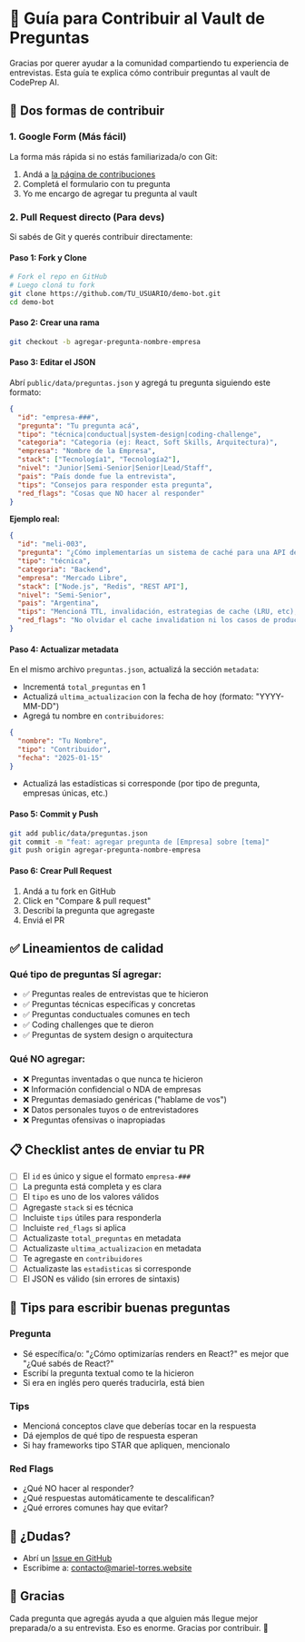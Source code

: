 # 🤝 Guía para Contribuir al Vault de Preguntas

Gracias por querer ayudar a la comunidad compartiendo tu experiencia de entrevistas. Esta guía te explica cómo contribuir preguntas al vault de CodePrep AI.

## 📝 Dos formas de contribuir

### 1. Google Form (Más fácil)

La forma más rápida si no estás familiarizada/o con Git:

1. Andá a [la página de contribuciones](/contribuir)
2. Completá el formulario con tu pregunta
3. Yo me encargo de agregar tu pregunta al vault

### 2. Pull Request directo (Para devs)

Si sabés de Git y querés contribuir directamente:

#### Paso 1: Fork y Clone

```bash
# Fork el repo en GitHub
# Luego cloná tu fork
git clone https://github.com/TU_USUARIO/demo-bot.git
cd demo-bot
```

#### Paso 2: Crear una rama

```bash
git checkout -b agregar-pregunta-nombre-empresa
```

#### Paso 3: Editar el JSON

Abrí `public/data/preguntas.json` y agregá tu pregunta siguiendo este formato:

```json
{
  "id": "empresa-###",
  "pregunta": "Tu pregunta acá",
  "tipo": "técnica|conductual|system-design|coding-challenge",
  "categoria": "Categoria (ej: React, Soft Skills, Arquitectura)",
  "empresa": "Nombre de la Empresa",
  "stack": ["Tecnología1", "Tecnología2"],
  "nivel": "Junior|Semi-Senior|Senior|Lead/Staff",
  "pais": "País donde fue la entrevista",
  "tips": "Consejos para responder esta pregunta",
  "red_flags": "Cosas que NO hacer al responder"
}
```

**Ejemplo real:**

```json
{
  "id": "meli-003",
  "pregunta": "¿Cómo implementarías un sistema de caché para una API de productos?",
  "tipo": "técnica",
  "categoria": "Backend",
  "empresa": "Mercado Libre",
  "stack": ["Node.js", "Redis", "REST API"],
  "nivel": "Semi-Senior",
  "pais": "Argentina",
  "tips": "Mencioná TTL, invalidación, estrategias de cache (LRU, etc), casos edge",
  "red_flags": "No olvidar el cache invalidation ni los casos de productos sin stock"
}
```

#### Paso 4: Actualizar metadata

En el mismo archivo `preguntas.json`, actualizá la sección `metadata`:

- Incrementá `total_preguntas` en 1
- Actualizá `ultima_actualizacion` con la fecha de hoy (formato: "YYYY-MM-DD")
- Agregá tu nombre en `contribuidores`:

```json
{
  "nombre": "Tu Nombre",
  "tipo": "Contribuidor",
  "fecha": "2025-01-15"
}
```

- Actualizá las estadísticas si corresponde (por tipo de pregunta, empresas únicas, etc.)

#### Paso 5: Commit y Push

```bash
git add public/data/preguntas.json
git commit -m "feat: agregar pregunta de [Empresa] sobre [tema]"
git push origin agregar-pregunta-nombre-empresa
```

#### Paso 6: Crear Pull Request

1. Andá a tu fork en GitHub
2. Click en "Compare & pull request"
3. Describí la pregunta que agregaste
4. Enviá el PR

## ✅ Lineamientos de calidad

### Qué tipo de preguntas SÍ agregar:

- ✅ Preguntas reales de entrevistas que te hicieron
- ✅ Preguntas técnicas específicas y concretas
- ✅ Preguntas conductuales comunes en tech
- ✅ Coding challenges que te dieron
- ✅ Preguntas de system design o arquitectura

### Qué NO agregar:

- ❌ Preguntas inventadas o que nunca te hicieron
- ❌ Información confidencial o NDA de empresas
- ❌ Preguntas demasiado genéricas ("hablame de vos")
- ❌ Datos personales tuyos o de entrevistadores
- ❌ Preguntas ofensivas o inapropiadas

## 📋 Checklist antes de enviar tu PR

- [ ] El `id` es único y sigue el formato `empresa-###`
- [ ] La pregunta está completa y es clara
- [ ] El `tipo` es uno de los valores válidos
- [ ] Agregaste `stack` si es técnica
- [ ] Incluiste `tips` útiles para responderla
- [ ] Incluiste `red_flags` si aplica
- [ ] Actualizaste `total_preguntas` en metadata
- [ ] Actualizaste `ultima_actualizacion` en metadata
- [ ] Te agregaste en `contribuidores`
- [ ] Actualizaste las `estadisticas` si corresponde
- [ ] El JSON es válido (sin errores de sintaxis)

## 🎯 Tips para escribir buenas preguntas

### Pregunta

- Sé específica/o: "¿Cómo optimizarías renders en React?" es mejor que "¿Qué sabés de React?"
- Escribí la pregunta textual como te la hicieron
- Si era en inglés pero querés traducirla, está bien

### Tips

- Mencioná conceptos clave que deberías tocar en la respuesta
- Dá ejemplos de qué tipo de respuesta esperan
- Si hay frameworks tipo STAR que apliquen, mencionalo

### Red Flags

- ¿Qué NO hacer al responder?
- ¿Qué respuestas automáticamente te descalifican?
- ¿Qué errores comunes hay que evitar?

## 🤔 ¿Dudas?

- Abrí un [Issue en GitHub](https://github.com/MITdesarrollo/demo-bot/issues)
- Escribime a: contacto@mariel-torres.website

## 🙏 Gracias

Cada pregunta que agregás ayuda a que alguien más llegue mejor preparada/o a su entrevista. Eso es enorme. Gracias por contribuir. 💜
